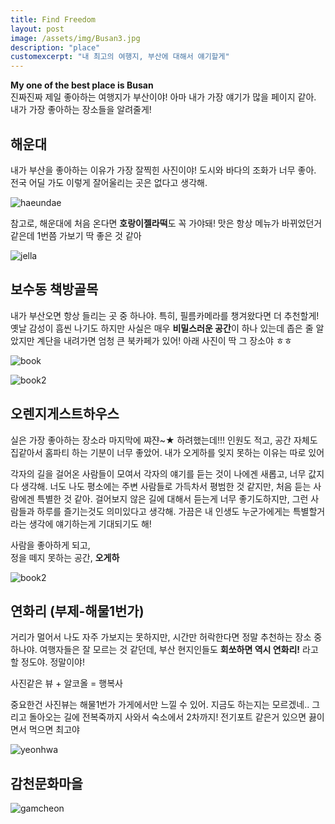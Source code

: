 ```yaml
---
title: Find Freedom
layout: post
image: /assets/img/Busan3.jpg
description: "place"
customexcerpt: "내 최고의 여행지, 부산에 대해서 얘기할게"
---
```


**My one of the best place is Busan**   
진짜진짜 제일 좋아하는 여행지가 부산이야! 아마 내가 가장 얘기가 많을 페이지 같아.
내가 가장 좋아하는 장소들을 알려줄게!

## 해운대
내가 부산을 좋아하는 이유가 가장 잘찍힌 사진이야! 도시와 바다의 조화가 너무 좋아.
전국 어딜 가도 이렇게 잘어울리는 곳은 없다고 생각해.   

![haeundae](/assets/img/Haeundae.jpg)
   
참고로, 해운대에 처음 온다면 **호랑이젤라떡**도 꼭 가야돼!
맛은 항상 메뉴가 바뀌었던거 같은데 1번쯤 가보기 딱 좋은 것 같아   

![jella](/assets/img/Jella.jpg)  
  
   
## 보수동 책방골목
내가 부산오면 항상 들리는 곳 중 하나야. 특히, 필름카메라를 챙겨왔다면 더 추천할게!
옛날 감성이 흠씬 나기도 하지만 사실은 매우 **비밀스러운 공간**이 하나 있는데 좁은 줄 알았지만 계단을 내려가면 엄청 큰 북카페가 있어!
아래 사진이 딱 그 장소야 ㅎㅎ   

![book](/assets/img/Book.jpg)

![book2](/assets/img/Book2.jpg)


## 오렌지게스트하우스
실은 가장 좋아하는 장소라 마지막에 쨔쟌~★ 하려했는데!!!
인원도 적고, 공간 자체도 집같아서 홈파티 하는 기분이 너무 좋았어. 내가 오게하를 잊지 못하는 이유는 따로 있어   

   각자의 길을 걸어온 사람들이 모여서 각자의 얘기를 듣는 것이 나에겐 새롭고, 너무 값지다 생각해.
너도 나도 평소에는 주변 사람들로 가득차서 평범한 것 같지만, 처음 듣는 사람에겐 특별한 것 같아.
걸어보지 않은 길에 대해서 듣는게 너무 좋기도하지만, 그런 사람들과 하루를 즐기는것도 의미있다고 생각해.
가끔은 내 인생도 누군가에게는 특별할거라는 생각에 얘기하는게 기대되기도 해!   
   
사람을 좋아하게 되고,   
정을 떼지 못하는 공간, **오게하**
   

![book2](/assets/img/Orange.jpg)


## 연화리 (부제-해물1번가)
거리가 멀어서 나도 자주 가보지는 못하지만, 시간만 허락한다면 정말 추천하는 장소 중 하나야.
여행자들은 잘 모르는 것 같던데, 부산 현지인들도 **회쏘하면 역시 연화리!** 라고 할 정도야.
정말이야!   

   사진같은 뷰 + 알코올 = 행복사   
   
   중요한건 사진뷰는 해물1번가 가게에서만 느낄 수 있어. 지금도 하는지는 모르겠네..
그리고 돌아오는 길에 전복죽까지 사와서 숙소에서 2차까지! 전기포트 같은거 있으면 끓이면서 먹으면 최고야

![yeonhwa](/assets/img/Yeonhwa.jpg)


## 감천문화마을

![gamcheon](/assets/img/Gamcheon.jpg)
